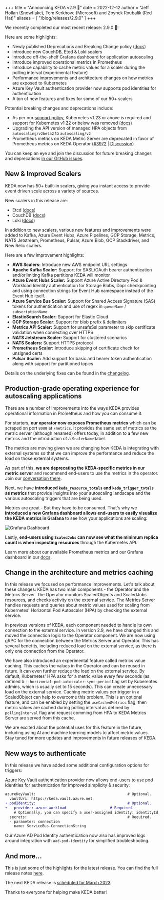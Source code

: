 +++
title = "Announcing KEDA v2.9 🎉"
date = 2022-12-12
author = "Jeff Hollan (Snowflake), Tom Kerkhove (Microsoft) and Zbynek Roubalik (Red Hat)"
aliases = [
"/blog/releases/2.9.0"
]
+++

We recently completed our most recent release: 2.9.0 🎉!

Here are some highlights:

- Newly published Deprecations and Breaking Change policy ([docs](https://github.com/kedacore/governance/blob/main/DEPRECATIONS.md))
- Introduce new CouchDB, Etcd & Loki scalers
- Introduce off-the-shelf Grafana dashboard for application autoscaling
- Introduce improved operational metrics in Prometheus
- Introduce capability to cache metric values for a scaler during the polling interval (experimental feature)
- Performance improvements and architecture changes on how metrics are exposed to Kubernetes
- Azure Key Vault authentication provider now supports pod identities for authentication
- A ton of new features and fixes for some of our 50+ scalers

Potential breaking changes and deprecations include:
- As per our [support policy](https://github.com/kedacore/governance/blob/main/SUPPORT.md), Kubernetes v1.23 or above is required and support for Kubernetes v1.22 or below was removed ([docs](https://keda.sh/docs/2.9/operate/cluster/#kubernetes-compatibility))
- Upgrading the API version of managed HPA objects from `autoscaling/v2beta2` to `autoscaling/v2`
- Prometheus metrics on KEDA Metric Server are deprecated in favor of Prometheus metrics on KEDA Operator ([#3972](https://github.com/kedacore/keda/issues/3972) | [Discussion](https://github.com/kedacore/keda/discussions/3973))

You can keep an eye and join the discussion for future breaking changes and deprecations [in our GitHub issues](https://github.com/kedacore/keda/issues?q=is%3Aissue+is%3Aopen+sort%3Aupdated-desc+label%3Abreaking-change).

## New & Improved Scalers

KEDA now has 50+ built-in scalers, giving you instant access to provide event driven scale across a variety of sources.

New scalers in this release are:
- Etcd ([docs](https://keda.sh/docs/scalers/etcd/))
- CouchDB ([docs](https://keda.sh/docs/scalers/couchdb/))
- Loki ([docs](https://keda.sh/docs/scalers/loki/))

In addition to new scalers, various new features and improvements were added to Kafka, Azure Event Hubs, Azure Pipelines, GCP Storage, Metrics, NATS Jetstream, Prometheus, Pulsar, Azure Blob, GCP Stackdriver, and New Relic scalers.

Here are a few improvement highlights:

- **AWS Scalers:** Introduce new AWS endpoint URL settings
- **Apache Kafka Scaler:** Support for SASL/OAuth bearer authentication and/orlimiting Kafka partitions KEDA will monitor
- **Azure Event Hubs Scaler:** Support Azure Active Directory Pod & Workload Identity authentication for Storage Blobs, Dapr checkpointing and using connection strings for Event Hub namespace instead of the Event Hub itself.
- **Azure Service Bus Scaler:** Support for Shared Access Signature (SAS) tokens for authentication and use of regex in `queueName` / `subscriptionName`
- **ElasticSearch Scaler:** Support for Elastic Cloud
- **GCP Storage Scaler:** Support for blob prefix & delimiters
- **Metrics API Scaler:** Support for unsafeSsl parameter to skip certificate validation when connecting over HTTPS
- **NATS Jetstream Scaler:** Support for clustered scenarios
- **NATS Scalers:** Support HTTPS protocol
- **Prometheus Scaler:** Introduce skipping of certificate check for unsigned certs
- **Pulsar Scaler:** Add support for basic and bearer token authentication along with support for partitioned topics

Details on the underlying fixes can be found in the [changelog](https://github.com/kedacore/keda/blob/main/CHANGELOG.md#v290).

## Production-grade operating experience for autoscaling applications

There are a number of improvements into the ways KEDA provides operational information in Prometheus and how you can consume it.

For starters, **our operator now exposes Prometheus metrics** which can be scraped on port `8080` at `/metrics`. It provides the same set of metrics as the metric server (although renamed) offers today, in addition to a few new metrics and the introduction of a `ScalerName` label.

The metrics are moving given we are changing how KEDA is integrating with external systems so that we can improve the performance and reduce the load on those external systems.

As part of this, **we are deprecating the KEDA-specific metrics in our metric server** and recommend end-users to use the metrics in the operator. Join our [conversation there](https://github.com/kedacore/keda/discussions/3973).

Next, we have **introduced `keda_resource_totals` and `keda_trigger_totals` as metrics** that provide insights into your autoscaling landscape and the various autoscaling triggers that are being used.

Metrics are great - But they have to be consumed. That's why we **introduced a new Grafana dashboard allows end-users to easily visualize the KEDA metrics in Grafana** to see how your applications are scaling:

![Grafana Dashboard](/img/blog/v2.9-release/grafana-dashboard.png)

Lastly, **end-users using `ScaledJobs` can now see what the minimum replica count is when inspecting resources** through the Kubernetes API.

Learn more about our available Prometheus metrics and our Grafana dashboard in our [docs](https://keda.sh/docs/operate/prometheus/).

## Change in the architecture and metrics caching

In this release we focused on performance improvements. Let's talk about these changes: KEDA has two main components - the Operator and the Metrics Server. The Operator monitors ScaledObjects and ScaledJobs resources, and checks activity on the external service. The Metrics Server handles requests and queries about metric values used for scaling from Kubernetes' Horizontal Pod Autoscaler (HPA) by checking the external service.

In previous versions of KEDA, each component needed to handle its own connection to the external service. In version 2.9, we have changed this and moved the connection logic to the Operator component. We are now using gRPC for the connection between the Metrics Server and Operator. This has several benefits, including reduced load on the external service, as there is only one connection from the Operator.

We have also introduced an experimental feature called metrics value caching. This caches the values in the Operator and can be reused in future. It can even further reduce the load on the external service. By default, Kubernetes' HPA asks for a metric value every few seconds (as defined b `--horizontal-pod-autoscaler-sync-period` flag set by Kuberentes admins, which is usually set to 15 seconds). This can create unnecessary load on the external service. Caching metric values per trigger in a ScaledObject can help to overcome this problem. This is an optional feature, and can be enabled by setting the `useCachedMetrics` flag, then metric values are cached during polling interval as defined by `pollingInterval` flag and request comming from HPA to KEDA Metrics Server are served from this cache.

We are excited about the potential uses for this feature in the future, including using AI and machine learning models to affect metric values. Stay tuned for more updates and improvements in future releases of KEDA.

## New ways to authenticate

In this release we have added some additional configuration options for triggers:

Azure Key Vault authentication provider now allows end-users to use pod identities for authentication for improved simplicity & security:

```diff
azureKeyVault:                                          # Optional.
  vaultUri: https://keda.vault.azure.net
+ podIdentity:                                          # Optional.
+   provider: azure-workload                    # Required.
    # Optionally, you can specify a user-assigned identity: identityId: <identity-id>
  secrets:                                              # Required.
  - parameter: connection
    name: ServiceBus-ConnectionString  
```

Our Azure AD Pod Identity authentication now also has improved logs around integration with `aad-pod-identity` for simplified troubleshooting.

## And more...

This is just some of the highlights for the latest release. You can find the full release notes [here](https://github.com/kedacore/keda/releases/tag/v2.9.0).

The next KEDA release is [scheduled for March 2023](https://github.com/kedacore/keda/blob/main/ROADMAP.md).

Thanks to everyone for helping make KEDA better!
